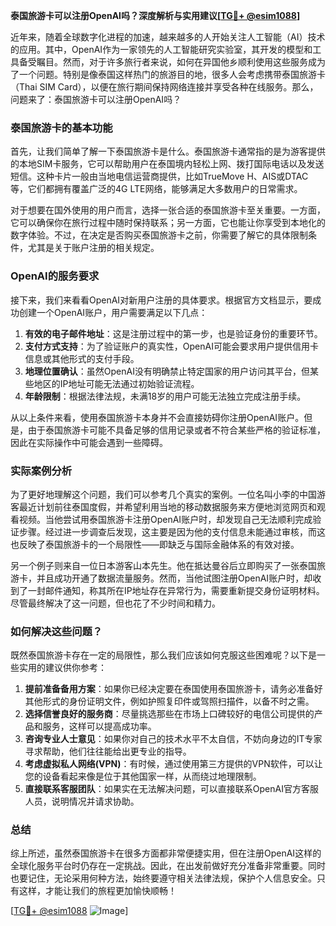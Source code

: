 **泰国旅游卡可以注册OpenAI吗？深度解析与实用建议[[TG💪+ @esim1088](https://t.me/s/esim1088)]**

近年来，随着全球数字化进程的加速，越来越多的人开始关注人工智能（AI）技术的应用。其中，OpenAI作为一家领先的人工智能研究实验室，其开发的模型和工具备受瞩目。然而，对于许多旅行者来说，如何在异国他乡顺利使用这些服务成为了一个问题。特别是像泰国这样热门的旅游目的地，很多人会考虑携带泰国旅游卡（Thai SIM Card），以便在旅行期间保持网络连接并享受各种在线服务。那么，问题来了：泰国旅游卡可以注册OpenAI吗？

### 泰国旅游卡的基本功能

首先，让我们简单了解一下泰国旅游卡是什么。泰国旅游卡通常指的是为游客提供的本地SIM卡服务，它可以帮助用户在泰国境内轻松上网、拨打国际电话以及发送短信。这种卡片一般由当地电信运营商提供，比如TrueMove H、AIS或DTAC等，它们都拥有覆盖广泛的4G LTE网络，能够满足大多数用户的日常需求。

对于想要在国外使用的用户而言，选择一张合适的泰国旅游卡至关重要。一方面，它可以确保你在旅行过程中随时保持联系；另一方面，它也能让你享受到本地化的数字体验。不过，在决定是否购买泰国旅游卡之前，你需要了解它的具体限制条件，尤其是关于账户注册的相关规定。

### OpenAI的服务要求

接下来，我们来看看OpenAI对新用户注册的具体要求。根据官方文档显示，要成功创建一个OpenAI账户，用户需要满足以下几点：

1. **有效的电子邮件地址**：这是注册过程中的第一步，也是验证身份的重要环节。
2. **支付方式支持**：为了验证账户的真实性，OpenAI可能会要求用户提供信用卡信息或其他形式的支付手段。
3. **地理位置确认**：虽然OpenAI没有明确禁止特定国家的用户访问其平台，但某些地区的IP地址可能无法通过初始验证流程。
4. **年龄限制**：根据法律法规，未满18岁的用户可能无法独立完成注册手续。

从以上条件来看，使用泰国旅游卡本身并不会直接妨碍你注册OpenAI账户。但是，由于泰国旅游卡可能不具备足够的信用记录或者不符合某些严格的验证标准，因此在实际操作中可能会遇到一些障碍。

### 实际案例分析

为了更好地理解这个问题，我们可以参考几个真实的案例。一位名叫小李的中国游客最近计划前往泰国度假，并希望利用当地的移动数据服务来方便地浏览网页和观看视频。当他尝试用泰国旅游卡注册OpenAI账户时，却发现自己无法顺利完成验证步骤。经过进一步调查后发现，这主要是因为他的支付信息未能通过审核，而这也反映了泰国旅游卡的一个局限性——即缺乏与国际金融体系的有效对接。

另一个例子则来自一位日本游客山本先生。他在抵达曼谷后立即购买了一张泰国旅游卡，并且成功开通了数据流量服务。然而，当他试图注册OpenAI账户时，却收到了一封邮件通知，称其所在IP地址存在异常行为，需要重新提交身份证明材料。尽管最终解决了这一问题，但也花了不少时间和精力。

### 如何解决这些问题？

既然泰国旅游卡存在一定的局限性，那么我们应该如何克服这些困难呢？以下是一些实用的建议供你参考：

1. **提前准备备用方案**：如果你已经决定要在泰国使用泰国旅游卡，请务必准备好其他形式的身份证明文件，例如护照复印件或驾照扫描件，以备不时之需。
2. **选择信誉良好的服务商**：尽量挑选那些在市场上口碑较好的电信公司提供的产品和服务，这样可以提高成功率。
3. **咨询专业人士意见**：如果你对自己的技术水平不太自信，不妨向身边的IT专家寻求帮助，他们往往能给出更专业的指导。
4. **考虑虚拟私人网络(VPN)**：有时候，通过使用第三方提供的VPN软件，可以让您的设备看起来像是位于其他国家一样，从而绕过地理限制。
5. **直接联系客服团队**：如果实在无法解决问题，可以直接联系OpenAI官方客服人员，说明情况并请求协助。

### 总结

综上所述，虽然泰国旅游卡在很多方面都非常便捷实用，但在注册OpenAI这样的全球化服务平台时仍存在一定挑战。因此，在出发前做好充分准备非常重要。同时也要记住，无论采用何种方法，始终要遵守相关法律法规，保护个人信息安全。只有这样，才能让我们的旅程更加愉快顺畅！

[[TG💪+ @esim1088](https://t.me/s/esim1088) ![Image](https://i.postimg.cc/4NQfJmqS/Snipaste-2025-05-13-00-14-12.png)]